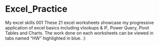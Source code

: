 # Excel_Practice
 My excel skills 001
These 21 excel worksheets showcase my progressive application of excel basics including vlookups & IF, Power Query, Pivot Tables and Charts. The work done on each worksheets can be viewed in tabs named “HW” highlighted in blue. :)
